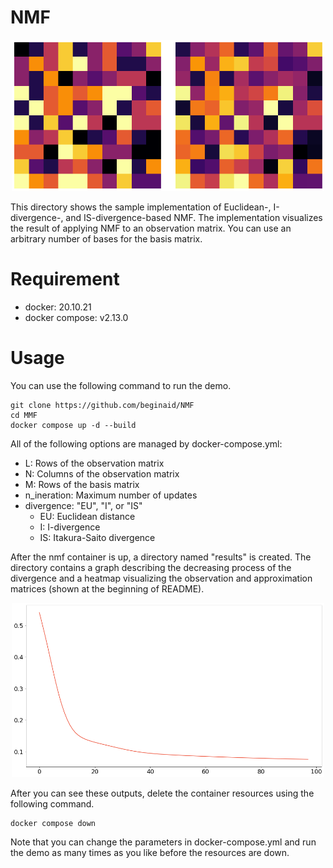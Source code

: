 # NMF
<p align="center">
    <img
        src="images/matrices.png"
        alt="Observation and approximation matrices."
        title="Observation and approximation matrices."
        width=500px>
</p>
This directory shows the sample implementation of Euclidean-, I-divergence-, and IS-divergence-based NMF.
The implementation visualizes the result of applying NMF to an observation matrix.
You can use an arbitrary number of bases for the basis matrix.

# Requirement
- docker: 20.10.21
- docker compose: v2.13.0

# Usage
You can use the following command to run the demo.
```
git clone https://github.com/beginaid/NMF
cd MMF
docker compose up -d --build
```
All of the following options are managed by docker-compose.yml:
- L: Rows of the observation matrix
- N: Columns of the observation matrix
- M: Rows of the basis matrix
- n_ineration: Maximum number of updates
- divergence: "EU", "I", or "IS"
  - EU: Euclidean distance
  - I: I-divergence
  - IS: Itakura-Saito divergence

After the nmf container is up, a directory named "results" is created.
The directory contains a graph describing the decreasing process of the divergence and a heatmap visualizing the observation and approximation matrices (shown at the beginning of README).
<p align="center">
    <img
        src="images/loss_curve.png"
        alt="Loss curve while updating."
        title="Loss curve while updating."
        width=500px>
</p>

After you can see these outputs, delete the container resources using the following command.
```
docker compose down
```
Note that you can change the parameters in docker-compose.yml and run the demo as many times as you like before the resources are down.
